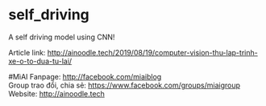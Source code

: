 # self_driving
A self driving model using CNN!

Article link: http://ainoodle.tech/2019/08/19/computer-vision-thu-lap-trinh-xe-o-to-dua-tu-lai/

#MìAI
Fanpage: http://facebook.com/miaiblog<br>
Group trao đổi, chia sẻ: https://www.facebook.com/groups/miaigroup<br>
Website: http://ainoodle.tech<br>
